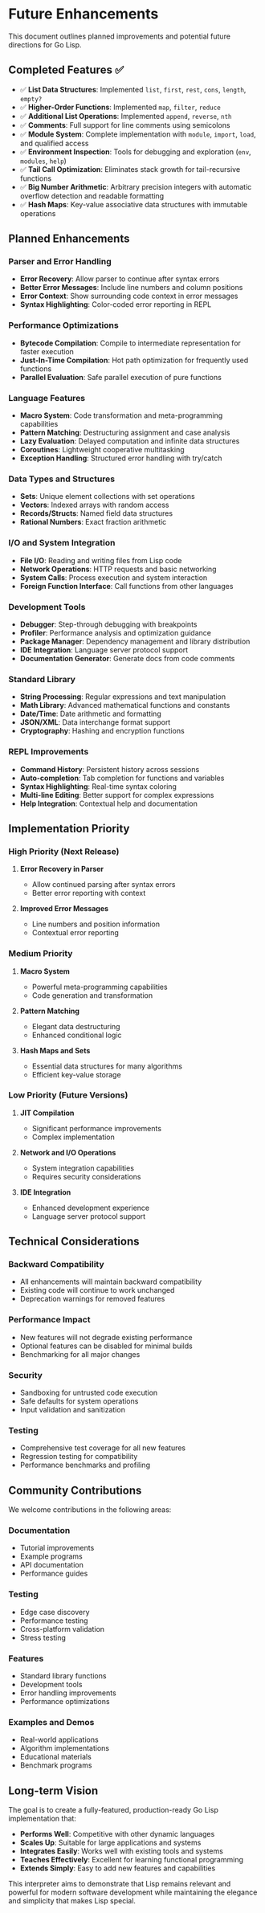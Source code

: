 # Future Enhancements

This document outlines planned improvements and potential future directions for Go Lisp.

## Completed Features ✅

- ✅ **List Data Structures**: Implemented `list`, `first`, `rest`, `cons`, `length`, `empty?`
- ✅ **Higher-Order Functions**: Implemented `map`, `filter`, `reduce`
- ✅ **Additional List Operations**: Implemented `append`, `reverse`, `nth`
- ✅ **Comments**: Full support for line comments using semicolons
- ✅ **Module System**: Complete implementation with `module`, `import`, `load`, and qualified access
- ✅ **Environment Inspection**: Tools for debugging and exploration (`env`, `modules`, `help`)
- ✅ **Tail Call Optimization**: Eliminates stack growth for tail-recursive functions
- ✅ **Big Number Arithmetic**: Arbitrary precision integers with automatic overflow detection and readable formatting
- ✅ **Hash Maps**: Key-value associative data structures with immutable operations

## Planned Enhancements

### Parser and Error Handling

- **Error Recovery**: Allow parser to continue after syntax errors
- **Better Error Messages**: Include line numbers and column positions
- **Error Context**: Show surrounding code context in error messages
- **Syntax Highlighting**: Color-coded error reporting in REPL

### Performance Optimizations

- **Bytecode Compilation**: Compile to intermediate representation for faster execution
- **Just-In-Time Compilation**: Hot path optimization for frequently used functions
- **Parallel Evaluation**: Safe parallel execution of pure functions

### Language Features

- **Macro System**: Code transformation and meta-programming capabilities
- **Pattern Matching**: Destructuring assignment and case analysis
- **Lazy Evaluation**: Delayed computation and infinite data structures
- **Coroutines**: Lightweight cooperative multitasking
- **Exception Handling**: Structured error handling with try/catch

### Data Types and Structures
- **Sets**: Unique element collections with set operations
- **Vectors**: Indexed arrays with random access
- **Records/Structs**: Named field data structures
- **Rational Numbers**: Exact fraction arithmetic

### I/O and System Integration

- **File I/O**: Reading and writing files from Lisp code
- **Network Operations**: HTTP requests and basic networking
- **System Calls**: Process execution and system interaction
- **Foreign Function Interface**: Call functions from other languages

### Development Tools

- **Debugger**: Step-through debugging with breakpoints
- **Profiler**: Performance analysis and optimization guidance
- **Package Manager**: Dependency management and library distribution
- **IDE Integration**: Language server protocol support
- **Documentation Generator**: Generate docs from code comments

### Standard Library

- **String Processing**: Regular expressions and text manipulation
- **Math Library**: Advanced mathematical functions and constants
- **Date/Time**: Date arithmetic and formatting
- **JSON/XML**: Data interchange format support
- **Cryptography**: Hashing and encryption functions

### REPL Improvements

- **Command History**: Persistent history across sessions
- **Auto-completion**: Tab completion for functions and variables
- **Syntax Highlighting**: Real-time syntax coloring
- **Multi-line Editing**: Better support for complex expressions
- **Help Integration**: Contextual help and documentation

## Implementation Priority

### High Priority (Next Release)

1. **Error Recovery in Parser**
   - Allow continued parsing after syntax errors
   - Better error reporting with context

2. **Improved Error Messages**
   - Line numbers and position information
   - Contextual error reporting

### Medium Priority

1. **Macro System**
   - Powerful meta-programming capabilities
   - Code generation and transformation

2. **Pattern Matching**
   - Elegant data destructuring
   - Enhanced conditional logic

3. **Hash Maps and Sets**
   - Essential data structures for many algorithms
   - Efficient key-value storage

### Low Priority (Future Versions)

1. **JIT Compilation**
   - Significant performance improvements
   - Complex implementation

2. **Network and I/O Operations**
   - System integration capabilities
   - Requires security considerations

3. **IDE Integration**
   - Enhanced development experience
   - Language server protocol support

## Technical Considerations

### Backward Compatibility

- All enhancements will maintain backward compatibility
- Existing code will continue to work unchanged
- Deprecation warnings for removed features

### Performance Impact

- New features will not degrade existing performance
- Optional features can be disabled for minimal builds
- Benchmarking for all major changes

### Security

- Sandboxing for untrusted code execution
- Safe defaults for system operations
- Input validation and sanitization

### Testing

- Comprehensive test coverage for all new features
- Regression testing for compatibility
- Performance benchmarks and profiling

## Community Contributions

We welcome contributions in the following areas:

### Documentation
- Tutorial improvements
- Example programs
- API documentation
- Performance guides

### Testing
- Edge case discovery
- Performance testing
- Cross-platform validation
- Stress testing

### Features
- Standard library functions
- Development tools
- Error handling improvements
- Performance optimizations

### Examples and Demos
- Real-world applications
- Algorithm implementations
- Educational materials
- Benchmark programs

## Long-term Vision

The goal is to create a fully-featured, production-ready Go Lisp implementation that:

- **Performs Well**: Competitive with other dynamic languages
- **Scales Up**: Suitable for large applications and systems
- **Integrates Easily**: Works well with existing tools and systems
- **Teaches Effectively**: Excellent for learning functional programming
- **Extends Simply**: Easy to add new features and capabilities

This interpreter aims to demonstrate that Lisp remains relevant and powerful for modern software development while maintaining the elegance and simplicity that makes Lisp special.
